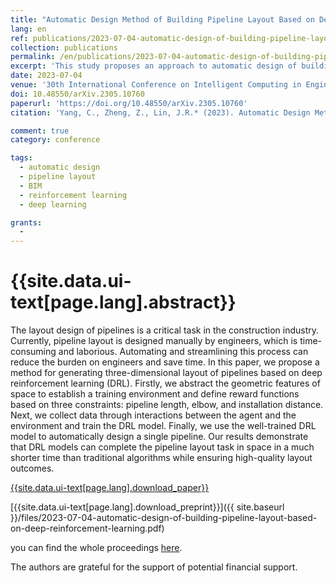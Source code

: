```yaml
---
title: "Automatic Design Method of Building Pipeline Layout Based on Deep Reinforcement Learning"
lang: en
ref: publications/2023-07-04-automatic-design-of-building-pipeline-layout-based-on-deep-reinforcement-learning
collection: publications
permalink: /en/publications/2023-07-04-automatic-design-of-building-pipeline-layout-based-on-deep-reinforcement-learning
excerpt: 'This study proposes an approach to automatic design of building pipeline layout based on deep reinforcement learning, and illustrates the potential benefits of DRL for design of complex pipeline systems.'
date: 2023-07-04
venue: '30th International Conference on Intelligent Computing in Engineering (EG-ICE 2023)'
doi: 10.48550/arXiv.2305.10760
paperurl: 'https://doi.org/10.48550/arXiv.2305.10760'
citation: 'Yang, C., Zheng, Z., Lin, J.R.* (2023). Automatic Design Method of Building Pipeline Layout Based on Deep Reinforcement Learning. <i>30th International Conference on Intelligent Computing in Engineering (EG-ICE 2023)</i>, 42-51. London, UK.'

comment: true
category: conference

tags: 
  - automatic design
  - pipeline layout
  - BIM
  - reinforcement learning
  - deep learning

grants:
  - 
---
```



{{site.data.ui-text[page.lang].abstract}}
====

The layout design of pipelines is a critical task in the construction industry. Currently, pipeline layout is designed manually by engineers, which is time-consuming and laborious. Automating and streamlining this process can reduce the burden on engineers and save time. In this 
paper, we propose a method for generating three-dimensional layout of pipelines based on deep reinforcement learning (DRL). Firstly, we abstract the geometric features of space to establish a training environment and define reward functions based on three constraints: pipeline length, elbow, and installation distance. Next, we collect data through interactions between the agent and the environment and train the DRL model. Finally, we use the well-trained DRL model to automatically design a single pipeline. Our results demonstrate that DRL models can complete the pipeline layout 
task in space in a much shorter time than traditional algorithms while ensuring high-quality layout outcomes.

[{{site.data.ui-text[page.lang].download_paper}}]({{page.paperurl}})

[{{site.data.ui-text[page.lang].download_preprint}}]({{ site.baseurl }}/files/2023-07-04-automatic-design-of-building-pipeline-layout-based-on-deep-reinforcement-learning.pdf)

you can find the whole proceedings [here](https://liveuclac-my.sharepoint.com/:b:/g/personal/ucqbtt2_ucl_ac_uk/EcNZcIcR_odFvWgISiaonDQBIBlAyjGBqtEGY-fe_b8nRw?e=Tv39Xs).

The authors are grateful for the support of potential financial support.